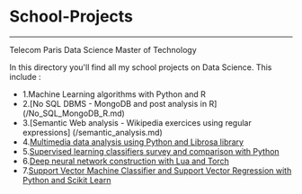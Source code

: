 # School-Projects
-----------------
Telecom Paris Data Science Master of Technology

In this directory you'll find all my school projects on Data Science. This include :
- 1.Machine Learning algorithms with Python and R
- 2.[No SQL DBMS - MongoDB and post analysis in R] (/No_SQL_MongoDB_R.md) 
- 3.[Semantic Web analysis - Wikipedia exercices using regular expressions] (/semantic_analysis.md) 
- 4.[Multimedia data analysis using Python and Librosa library](TP_Donnees_multimedia.ipynb)
- 5.[Supervised learning classifiers survey and comparison with Python](/TP_evaluationclassif_MMF.ipynb)
- 6.[Deep neural network construction with Lua and Torch](/train_mnist.lua)
- 7.[Support Vector Machine Classifier and Support Vector Regression with Python and Scikit Learn](/TP_SVM_MMF.ipynb)
